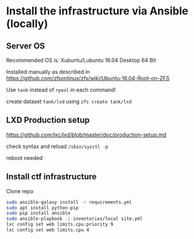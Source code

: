 # Install the infrastructure via Ansible (locally)

## Server OS

Recommended OS is: Xubuntu/Lubuntu 16.04 Desktop 64 Bit

Installed manually as described in https://github.com/zfsonlinux/zfs/wiki/Ubuntu-16.04-Root-on-ZFS

Use `tank` instead of `rpool` in each command!

create dataset `tank/lxd` using `zfs create tank/lxd`

## LXD Production setup


https://github.com/lxc/lxd/blob/master/doc/production-setup.md

check syntax and reload `/sbin/sysctl -p`

reboot needed

## Install ctf infrastructure

Clone repo

```bash
sudo ansible-galaxy install -r requirements.yml 
sudo apt install python-pip
sudo pip install ansible
sudo ansible-playbook -i inventories/local site.yml
lxc config set web limits.cpu.priority 9
lxc config set web limits.cpu 4
```

